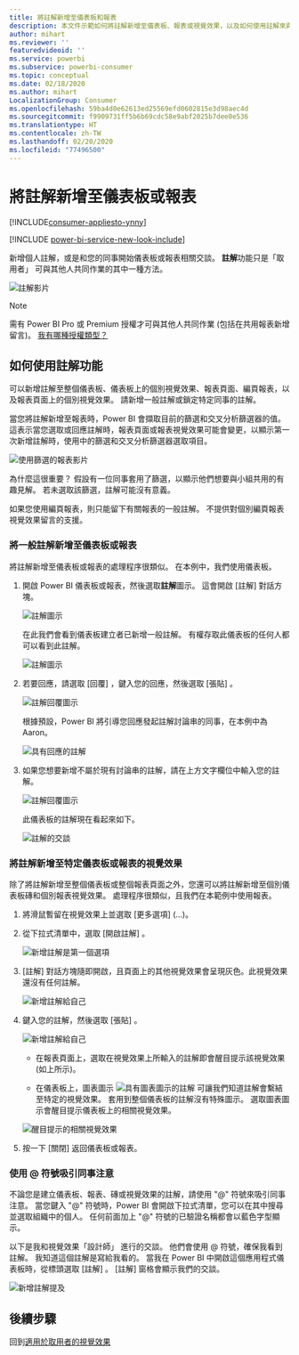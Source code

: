 ```yaml
---
title: 將註解新增至儀表板和報表
description: 本文件示範如何將註解新增至儀表板、報表或視覺效果，以及如何使用註解來與共同作業者交談。
author: mihart
ms.reviewer: ''
featuredvideoid: ''
ms.service: powerbi
ms.subservice: powerbi-consumer
ms.topic: conceptual
ms.date: 02/18/2020
ms.author: mihart
LocalizationGroup: Consumer
ms.openlocfilehash: 59ba4d0e62613ed25569efd0602815e3d98aec4d
ms.sourcegitcommit: f9909731ff5b6b69cdc58e9abf2025b7dee0e536
ms.translationtype: HT
ms.contentlocale: zh-TW
ms.lasthandoff: 02/20/2020
ms.locfileid: "77496500"
---
```

# <a name="add-comments-to-a-dashboard-or-report"></a>將註解新增至儀表板或報表

[!INCLUDE[consumer-appliesto-ynny](../includes/consumer-appliesto-ynny.md)]

[!INCLUDE [power-bi-service-new-look-include](../includes/power-bi-service-new-look-include.md)]

新增個人註解，或是和您的同事開始儀表板或報表相關交談。 **註解**功能只是「取用者」  可與其他人共同作業的其中一種方法。 

![註解影片](media/end-user-comment/comment.gif)

> [!NOTE]
> 需有 Power BI Pro 或 Premium 授權才可與其他人共同作業 (包括在共用報表新增留言)。 [我有哪種授權類型？](end-user-license.md)

## <a name="how-to-use-the-comments-feature"></a>如何使用註解功能
可以新增註解至整個儀表板、儀表板上的個別視覺效果、報表頁面、編頁報表，以及報表頁面上的個別視覺效果。 請新增一般註解或鎖定特定同事的註解。  

當您將註解新增至報表時，Power BI 會擷取目前的篩選和交叉分析篩選器的值。 這表示當您選取或回應註解時，報表頁面或報表視覺效果可能會變更，以顯示第一次新增註解時，使用中的篩選和交叉分析篩選器選取項目。  

![使用篩選的報表影片](media/end-user-comment/power-bi-comment.gif)

為什麼這很重要？ 假設有一位同事套用了篩選，以顯示他們想要與小組共用的有趣見解。 若未選取該篩選，註解可能沒有意義。

如果您使用編頁報表，則只能留下有關報表的一般註解。  不提供對個別編頁報表視覺效果留言的支援。

### <a name="add-a-general-comment-to-a-dashboard-or-report"></a>將一般註解新增至儀表板或報表
將註解新增至儀表板或報表的處理程序很類似。  在本例中，我們使用儀表板。 

1. 開啟 Power BI 儀表板或報表，然後選取**註解**圖示。 這會開啟 [註解] 對話方塊。

    ![註解圖示](media/end-user-comment/power-bi-comment-menu.png)

    在此我們會看到儀表板建立者已新增一般註解。  有權存取此儀表板的任何人都可以看到此註解。

    ![註解圖示](media/end-user-comment/power-bi-first-comments.png)

2. 若要回應，請選取 [回覆]  ，鍵入您的回應，然後選取 [張貼]  。  

    ![註解回覆圖示](media/end-user-comment/power-bi-comment-reply.png)

    根據預設，Power BI 將引導您回應發起註解討論串的同事，在本例中為 Aaron。 

    ![具有回應的註解](media/end-user-comment/power-bi-respond.png)

 3. 如果您想要新增不屬於現有討論串的註解，請在上方文字欄位中輸入您的註解。

    ![註解回覆圖示](media/end-user-comment/power-bi-new-comments.png)

    此儀表板的註解現在看起來如下。

    ![註解的交談](media/end-user-comment/power-bi-conversation.png)

### <a name="add-a-comment-to-a-specific-dashboard-or-report-visual"></a>將註解新增至特定儀表板或報表的視覺效果
除了將註解新增至整個儀表板或整個報表頁面之外，您還可以將註解新增至個別儀表板磚和個別報表視覺效果。 處理程序很類似，且我們在本範例中使用報表。

1. 將滑鼠暫留在視覺效果上並選取 [更多選項]  (...)。    
2. 從下拉式清單中，選取 [開啟註解]  。

    ![新增註解是第一個選項](media/end-user-comment/power-bi-report-comment.png)  

3.  [註解]  對話方塊隨即開啟，且頁面上的其他視覺效果會呈現灰色。此視覺效果還沒有任何註解。 

    ![新增註解給自己](media/end-user-comment/power-bi-comment-column.png)  

4. 鍵入您的註解，然後選取 [張貼]  。

    ![新增註解給自己](media/end-user-comment/power-bi-comment-logistics.png)  

    - 在報表頁面上，選取在視覺效果上所輸入的註解即會醒目提示該視覺效果 (如上所示)。

    - 在儀表板上，圖表圖示 ![具有圖表圖示的註解](media/end-user-comment/power-bi-comment-chart-icon.png) 可讓我們知道註解會繫結至特定的視覺效果。 套用到整個儀表板的註解沒有特殊圖示。 選取圖表圖示會醒目提示儀表板上的相關視覺效果。
    

    ![醒目提示的相關視覺效果](media/end-user-comment/power-bi-highlight.png)

5. 按一下 [關閉]  返回儀表板或報表。

### <a name="get-your-colleagues-attention-by-using-the--sign"></a>使用 @ 符號吸引同事注意
不論您是建立儀表板、報表、磚或視覺效果的註解，請使用 "\@" 符號來吸引同事注意。  當您鍵入 "\@" 符號時，Power BI 會開啟下拉式清單，您可以在其中搜尋並選取組織中的個人。 任何前面加上 "\@" 符號的已驗證名稱都會以藍色字型顯示。 

以下是我和視覺效果「設計師」  進行的交談。 他們會使用 @ 符號，確保我看到註解。 我知道這個註解是寫給我看的。 當我在 Power BI 中開啟這個應用程式儀表板時，從標頭選取 [註解]  。 [註解]  窗格會顯示我們的交談。

![新增註解提及](media/end-user-comment/power-bi-comment-convo.png)  



## <a name="next-steps"></a>後續步驟
回到[適用於取用者的視覺效果](end-user-visualizations.md)    
<!--[Select a visualization to open a report](end-user-open-report.md)-->

